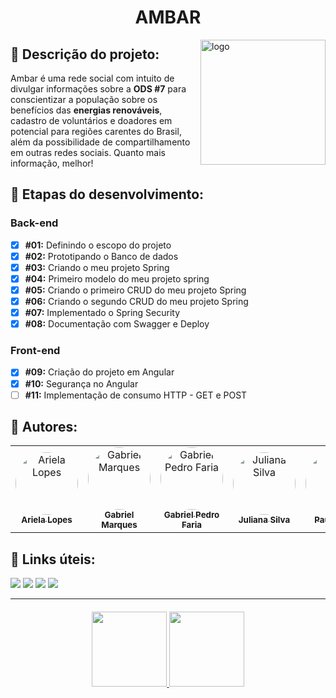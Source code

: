 <h1 align="center">AMBAR</h1>

<img src="https://github.com/ProjetoAmbar.png" alt="logo" width="200" heigth= "200" align="right">

## :memo: Descrição do projeto:
<p>Ambar é uma rede social com intuito de divulgar informações sobre a <b>ODS #7</b> para conscientizar a população sobre os benefícios das <b>energias renováveis</b>, cadastro de voluntários e doadores em potencial para regiões carentes do Brasil, além da possibilidade de compartilhamento em outras redes sociais. Quanto mais informação, melhor!</p>

## :wrench: Etapas do desenvolvimento:
### Back-end
   
- [x] <b>#01:</b> Definindo o escopo do projeto
- [x] <b>#02:</b> Prototipando o Banco de dados
- [x] <b>#03:</b> Criando o meu projeto Spring
- [x] <b>#04:</b> Primeiro modelo do meu projeto spring
- [x] <b>#05:</b> Criando o primeiro CRUD do meu projeto Spring
- [x] <b>#06:</b> Criando o segundo CRUD do meu projeto Spring
- [x] <b>#07:</b> Implementado o Spring Security
- [x] <b>#08:</b> Documentação com Swagger e Deploy
  
### Front-end
   
- [x] <b>#09:</b> Criação do projeto em Angular
- [x] <b>#10:</b> Segurança no Angular
- [ ] <b>#11:</b> Implementação de consumo HTTP - GET e POST
  
## :busts_in_silhouette: Autores:

<table>
<tr>
<td align="center"><a href="https://github.com/arieladimitria"><img style="border-radius: 50%;" src="https://github.com/arieladimitria.png" width="100px;" alt="Ariela Lopes"/><br /><sub><b>Ariela Lopes</b></sub></a><br/></td>
<td align="center"><a href="https://github.com/Gabriel-M-S"><img style="border-radius: 50%;" src="https://github.com/Gabriel-M-S.png" width="100px;" alt="Gabriel Marques"/><br /><sub><b>Gabriel Marques</b></sub></a><br/></td> 
<td align="center"><a href="https://github.com/GabrielPFaria"><img style="border-radius: 50%;" src="https://github.com/GabrielPFaria.png" width="100px;" alt="Gabriel Pedro Faria"/><br /><sub><b>Gabriel Pedro Faria</b></sub></a><br/></td> 
<td align="center"><a href="https://github.com/juxxnn"><img style="border-radius: 50%;" src="https://github.com/juxxnn.png" width="100px;" alt="Juliana Silva"/><br /><sub><b>Juliana Silva</b></sub></a><br/></td> 
<td align="center"><a href="https://github.com/PAUL0SP"><img style="border-radius: 50%;" src="https://github.com/PAUL0SP.png" width="100px;" alt="Paulo Silva"/><br /><sub><b>Paulo Silva</b></sub></a><br/></td>
 <td align="center"><a href="https://github.com/viniciusaislan"><img style="border-radius: 50%;" src="https://github.com/viniciusaislan.png" width="100px;" alt="Vinicius Aislan"/><br /><sub><b>Vinicius Aislan</b></sub></a><br/></td>
</table>

## :link: Links úteis:
<a href = "mailto:projetoambar04@gmail.com"><img src="https://img.shields.io/badge/-Gmail-%23333?style=for-the-badge&logo=gmail&logoColor=white" target="_blank"></a>
<a href = "https://github.com/ProjetoAmbar"><img src="https://img.shields.io/badge/GitHub-100000?style=for-the-badge&logo=github&logoColor=white" target="_blank"></a>
<a href = "https://projetoambar.herokuapp.com/"><img src="https://img.shields.io/badge/Heroku-430098?style=for-the-badge&logo=heroku&logoColor=white" target="_blank"></a>
<a href = "https://www.figma.com/file/8ZC8i4FA5Usw4edcPMB3xM/Ambar?node-id=0%3A1"><img src="https://img.shields.io/badge/Figma-F24E1E?style=for-the-badge&logo=figma&logoColor=white" target="_blank"></a>

------------------------------

<h4 align="center">
<a href="https://github.com/ProjetoAmbar">
<img height="120em" src="https://github-readme-stats.vercel.app/api?username=ProjetoAmbar&show_icons=true&theme=graywhite&include_all_commits=true&count_private=true"/>
<img height="120em" src="https://github-readme-stats.vercel.app/api/top-langs/?username=ProjetoAmbar&layout=compact&langs_count=7&theme=graywhite"/> </h4>
